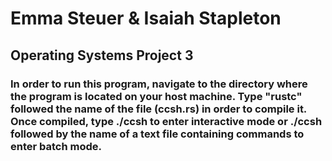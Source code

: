 # Emma Steuer & Isaiah Stapleton

## Operating Systems Project 3

### In order to run this program, navigate to the directory where the program is located on your host machine. Type "rustc" followed the name of the file (ccsh.rs) in order to compile it. Once compiled, type ./ccsh to enter interactive mode or ./ccsh followed by the name of a text file containing commands to enter batch mode.
